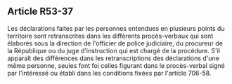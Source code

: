 Article R53-37
----
Les déclarations faites par les personnes entendues en plusieurs points du
territoire sont retranscrites dans les différents procès-verbaux qui sont
élaborés sous la direction de l'officier de police judiciaire, du procureur de
la République ou du juge d'instruction qui est chargé de la procédure. S'il
apparaît des différences dans les retranscriptions des déclarations d'une même
personne, seules font foi celles figurant dans le procès-verbal signé par
l'intéressé ou établi dans les conditions fixées par l'article 706-58.
